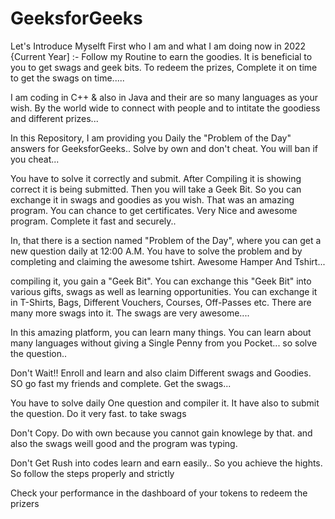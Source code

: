 # GeeksforGeeks



Let's Introduce Myselft First who I am and what I am doing now in 2022 {Current Year] :- Follow my Routine to earn the goodies.  It is beneficial to you to get swags and geek bits. To redeem the prizes, Complete it on time to get the swags on time.....





I am coding in C++  & also in Java and their are so many languages as your wish. By the world wide to connect with people and to intitate the goodiess and different prizes...

In this Repository, I am providing you Daily the "Problem of the Day" answers for GeeksforGeeks.. Solve by own and don't cheat. You will ban if you cheat...



You have to solve it correctly and submit. After Compiling it is showing correct it is being submitted. Then you will take a Geek Bit. So you can exchange it in swags and goodies as you wish. That was an amazing program. You can chance to get certificates. Very Nice and awesome program. Complete it fast and securely..


In, that there is a section named "Problem of the Day", where you can get a new question daily at 12:00 A.M. You have to solve the problem and by completing and claiming the awesome tshirt. Awesome Hamper And Tshirt...

compiling it, you gain a "Geek Bit". You can exchange this "Geek Bit" into various gifts, swags as well as learning opportunities. You can exchange it in T-Shirts, Bags, Different Vouchers, Courses, Off-Passes etc. There are many more swags into it. The swags are very awesome....





In this amazing platform, you can learn many things. You can learn about many languages without giving a Single Penny from you Pocket... so solve the question.. 

Don't Wait!! Enroll and learn and also claim Different swags and Goodies. SO go fast my friends and complete. Get the swags...

You have to solve daily One question and compiler it. It have also to submit the question. Do it very fast. to take swags

Don't Copy. Do with own because you cannot gain knowlege by that. and also the swags  weill good and the program was typing. 

Don't Get Rush into codes learn and earn easily.. So you achieve the hights. So follow the steps properly and strictly     

Check your performance in the dashboard  of your tokens  to redeem the prizers     





